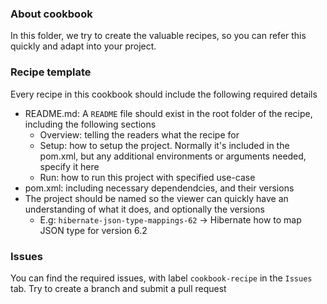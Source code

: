 ### About cookbook
In this folder, we try to create the valuable recipes, so you can refer this quickly and adapt into your project.

### Recipe template
Every recipe in this cookbook should include the following required details
- README.md: A `README` file should exist in the root folder of the recipe, including the following sections
  - Overview: telling the readers what the recipe for
  - Setup: how to setup the project. Normally it's included in the pom.xml, but any additional environments or arguments needed, specify it here
  - Run: how to run this project with specified use-case
- pom.xml: including necessary dependendcies, and their versions
- The project should be named so the viewer can quickly have an understanding of what it does, and optionally the versions
  - E.g: `hibernate-json-type-mappings-62` -> Hibernate how to map JSON type for version 6.2
 
### Issues
You can find the required issues, with label `cookbook-recipe` in the `Issues` tab. Try to create a branch and submit a pull request
